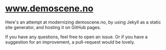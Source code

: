 # www.demoscene.no

Here's an attempt at modernizing demoscene.no, by using Jekyll as a static site generator, and hosting it on GitHub pages.

If you have any questions, feel free to open an issue. Or if you have a suggestion for an improvement, a pull-request would be lovely.
